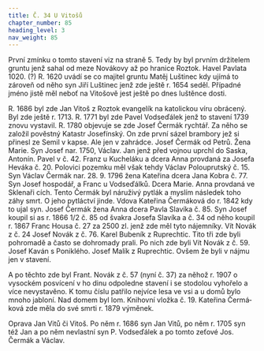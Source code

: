 ```yaml
---
title: Č. 34 U Vitošů
chapter_number: 85
heading_level: 3
nav_weight: 85
---
```



První zmínku o tomto stavení viz na straně 5. Tedy by byl prvním držitelem gruntu jenž sahal od
meze Novákovy až po hranice Roztok. Havel Pavlata 1020. (?)
R. 1620 uvádí se co majitel gruntu Matěj Luštinec kdy ujímá to zároveň od něho syn Jiří Luštinec
jenž zde ještě r. 1654 seděl. Případné jméno jistě měl neboť na Vitošově jest ještě po dnes luštěnce
dosti.

R. 1686 byl zde Jan Vitoš z Roztok evangelík na katolickou víru obrácený. Byl zde ještě r. 1713.
R. 1771 byl zde Pavel Vodseďálek jenž to stavení 1739 znovu vystavil.
R. 1780 objevuje se zde Josef Čermák rychtář. Za něho se založil pověstný Katastr Josefínský. On
zde první sázel brambory jež si přinesl ze Semil v kapse. Ale jen v zahrádce. Josef Čermák od Petrů.
Žena Marie. Syn Josef nar. 1750, Václav. Jan jenž před vojnou uprchl do Saska, Antonín. Pavel
v č. 42. Franz u Kucheláku a dcera Anna provdaná za Josefa Heváka č. 20. Polovici pozemku měl
však tehdy Václav Polouprutský č. 15. Syn Václav Čermák nar. 28. 9. 1796 žena Kateřina dcera Jana
Kobra č. 77. Syn Josef hospodář, a Franc u Vodseďálků. Dcera Marie. Anna provdaná ve Sklenaři­
cích. Tento Čermák byl náruživý pytlák a myslím následek toho záhy smrt. O jeho pytláctví jinde.
Vdova Kateřina Čermáková do r. 1842 kdy to ujal syn. Josef Čermák žena Anna dcera Pavla Slavíka
č. 85. Syn Josef koupil si as r. 1866 1/2 č. 85 od švakra Josefa Slavíka a č. 34 od něho koupil r. 1867
Franc Housa č. 27 za 2500 zl. jenž zde měl tyto nájemníky.
Vít Novák z č. 24 Josef Novák z č. 76.
Karel Bubeník z Ruprechtic. Tito tři zde byli pohromadě a často se dohromady prali. Po nich zde
byli Vít Novák z č. 59. Josef Kaván s Poniklého. Josef Malík z Ruprechtic. Ovšem že byli v nájmu jen
v stavení.

A po těchto zde byl Frant. Novák z č. 57 (nyní č. 37) za něhož r. 1907 o vysockém posvícení v ho­
dinu odpoledne stavení i se stodolou vyhořelo a více nevystavěno. K tomu číslu patřilo nejvíce lesa
ve vsi a u domů bylo mnoho jabloní. Nad domem byl lom. Knihovní vložka č. 19. Kateřina Čermá­
ková zde měla do své smrti r. 1879 výměnek.


Oprava
Jan Vitů či Vitoš. Po něm r. 1686 syn Jan Vitů, po něm r. 1705 syn též Jan a po něm nevlastní syn
P. Vodseďálek a po tomto zeťové Jos. Čermák a Václav.
